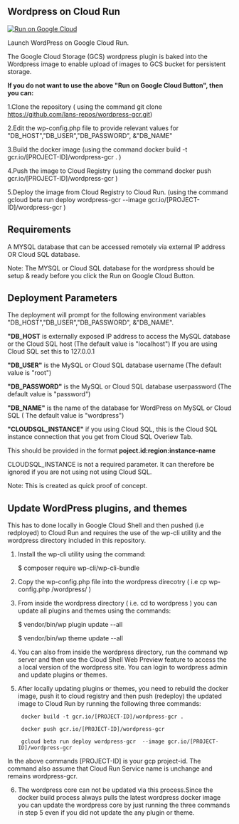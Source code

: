 ## Wordpress on Cloud Run

[![Run on Google Cloud](https://storage.googleapis.com/cloudrun/button.svg)](https://console.cloud.google.com/cloudshell/editor?shellonly=true&cloudshell_image=gcr.io/cloudrun/button&cloudshell_git_repo=https://github.com/lans-repos/wordpress-gcr.git)

Launch WordPress on Google Cloud Run. 

The Google Cloud Storage (GCS) wordpress plugin is baked into the Wordpress image to enable upload of images to GCS bucket for persistent storage.

**If you do not want to use the above "Run on Google Cloud Button", then you can:**

 1.Clone the repository ( using the command git clone https://github.com/lans-repos/wordpress-gcr.git)
 
 2.Edit the wp-config.php file to provide relevant values for  "DB_HOST","DB_USER","DB_PASSWORD", &"DB_NAME" 
 
 3.Build the docker image (using the command  docker build -t gcr.io/[PROJECT-ID]/wordpress-gcr .  )
 
 4.Push the image to Cloud Registry (using the command  docker push gcr.io/[PROJECT-ID]/wordpress-gcr )
 
 5.Deploy the image from Cloud Registry to Cloud Run. (using the command gcloud beta run deploy wordpress-gcr  --image gcr.io/[PROJECT-ID]/wordpress-gcr )

## Requirements
A  MYSQL database that can be accessed remotely via external IP address  OR  Cloud SQL database.

Note: The  MYSQL or Cloud SQL  database for the wordpress should be setup & ready before you click the Run on Google Cloud Button.

## Deployment Parameters
The deployment will prompt for the following environment variables "DB_HOST","DB_USER","DB_PASSWORD", &"DB_NAME".
 
**"DB_HOST** is externally exposed IP address to access the MySQL database or the Cloud SQL host (The default value is "localhost")
 If you are using Cloud SQL set this to 127.0.0.1
 
**"DB_USER"** is the MySQL or Cloud SQL  database username (The default value is "root")
 
 **"DB_PASSWORD"** is the MySQL or Cloud SQL database userpassword (The default value is "password")
 
**"DB_NAME"** is the name of the database for WordPress on MySQL or Cloud SQL ( The default value is "wordpress")
 
 **"CLOUDSQL_INSTANCE"** if you using Cloud SQL, this is the Cloud SQL instance connection that you get from Cloud SQL Overiew Tab. 
 
 This should be provided in the  format **poject.id:region:instance-name**

 CLOUDSQL_INSTANCE is not a required parameter. It can therefore be ignored if you are not using not using Cloud SQL.
 
 
Note: This is created as quick proof of concept.

## Update WordPress plugins, and themes

This has to done locally in Google Cloud Shell and then pushed (i.e redployed) to Cloud Run and requires the use of the wp-cli utility and the wordpress directory included in this repository.

1.  Install the wp-cli utility using the command:

     $ composer require wp-cli/wp-cli-bundle

2. Copy the wp-config.php  file into the wordpress direcotry ( i.e  cp  wp-config.php  /wordpress/  )   

3. From inside the wordpress directory ( i.e. cd to wordpress ) you can update all  plugins and themes using the commands:

    $ vendor/bin/wp plugin update --all
    
    $ vendor/bin/wp theme update --all
    
4. You can also from inside the wordpress directory, run the command wp server and then use the Cloud Shell Web Preview feature to access the a local version of the wordpress site. You can login to wordpress admin and update plugins or themes.

5. After locally updating plugins or themes, you need to rebuild the docker image, push it to cloud registry and then push (redeploy) the updated image to Cloud Run by running the following three commands:

        docker build -t gcr.io/[PROJECT-ID]/wordpress-gcr .
        
        docker push gcr.io/[PROJECT-ID]/wordpress-gcr

        gcloud beta run deploy wordpress-gcr  --image gcr.io/[PROJECT-ID]/wordpress-gcr
        
    
In the above commands  [PROJECT-ID] is your gcp project-id. The command also assume that Cloud Run Service name is unchange and remains wordpress-gcr.

6. The wordpress core can not be updated via this process.Since the docker build process always pulls the latest wordpress docker image you can update the wordpress core by just running the three commands in step 5 even if you did not update the any plugin or theme.


   




